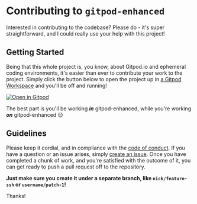 # Contributing to `gitpod-enhanced`

Interested in contributing to the codebase? Please do - it's super straightforward, and I could really use your help with this project!

## Getting Started

Being that this whole project is, you know, about Gitpod.io and ephemeral coding environments, it's easier than ever to contribute your work to the project. Simply click the button below to open the project up in [a Gitpod Workspace](https://gitpod.io) and you'll be off and running!

[![Open in Gitpod](https://gitpod.io/button/open-in-gitpod.svg)](https://gitpod.io/#https://github.com/nberlette/gitpod-enhanced)

The best part is you'll be working ***in*** gitpod-enhanced, while you're working ***on*** gitpod-enhanced :wink:

## Guidelines

Please keep it cordial, and in compliance with the [code of conduct](./.github/CODE_OF_CONDUCT.md). If you have a question or an issue arises, simply [create an issue](./issues). Once you have completed a chunk of work, and you're satisfied with the outcome of it, you can get ready to push a pull request off to the repository. 

**Just make sure you create it under a separate branch, like `nick/feature-ssh` or `username/patch-1`!**

Thanks!
